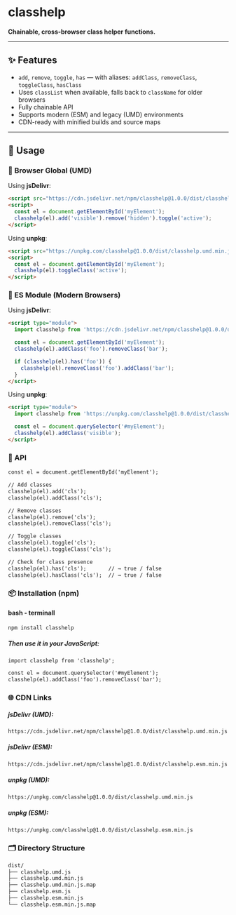 # classhelp

**Chainable, cross-browser class helper functions.**

---

## ✨ Features

- `add`, `remove`, `toggle`, `has` — with aliases: `addClass`, `removeClass`, `toggleClass`, `hasClass`
- Uses `classList` when available, falls back to `className` for older browsers
- Fully chainable API
- Supports modern (ESM) and legacy (UMD) environments
- CDN-ready with minified builds and source maps

---

## 🚀 Usage

### 🔹 Browser Global (UMD)

Using **jsDelivr**:

```html
<script src="https://cdn.jsdelivr.net/npm/classhelp@1.0.0/dist/classhelp.umd.min.js"></script>
<script>
  const el = document.getElementById('myElement');
  classhelp(el).add('visible').remove('hidden').toggle('active');
</script>
```
Using **unpkg**:

```html
<script src="https://unpkg.com/classhelp@1.0.0/dist/classhelp.umd.min.js"></script>
<script>
  const el = document.getElementById('myElement');
  classhelp(el).toggleClass('active');
</script>
```

### 🔹 ES Module (Modern Browsers)

Using **jsDelivr**:

```html
<script type="module">
  import classhelp from 'https://cdn.jsdelivr.net/npm/classhelp@1.0.0/dist/classhelp.esm.min.js';

  const el = document.getElementById('myElement');
  classhelp(el).addClass('foo').removeClass('bar');

  if (classhelp(el).has('foo')) {
    classhelp(el).removeClass('foo').addClass('bar');
  }
</script>
```
Using **unpkg**:

```html
<script type="module">
  import classhelp from 'https://unpkg.com/classhelp@1.0.0/dist/classhelp.esm.min.js';

  const el = document.querySelector('#myElement');
  classhelp(el).addClass('visible');
</script>
```

### 🧩 API

```html
const el = document.getElementById('myElement');

// Add classes
classhelp(el).add('cls');
classhelp(el).addClass('cls');

// Remove classes
classhelp(el).remove('cls');
classhelp(el).removeClass('cls');

// Toggle classes
classhelp(el).toggle('cls');
classhelp(el).toggleClass('cls');

// Check for class presence
classhelp(el).has('cls');       // → true / false
classhelp(el).hasClass('cls');  // → true / false
```

### 📦 Installation (npm)

#### bash - terminall
```html
npm install classhelp
```
##### Then use it in your JavaScript:

```html
import classhelp from 'classhelp';

const el = document.querySelector('#myElement');
classhelp(el).addClass('foo').removeClass('bar');
```

### 🌐 CDN Links


##### jsDelivr (UMD):
```html
https://cdn.jsdelivr.net/npm/classhelp@1.0.0/dist/classhelp.umd.min.js
```
##### jsDelivr (ESM):
```html
https://cdn.jsdelivr.net/npm/classhelp@1.0.0/dist/classhelp.esm.min.js
```

##### unpkg (UMD):
```html
https://unpkg.com/classhelp@1.0.0/dist/classhelp.umd.min.js
```
##### unpkg (ESM):
```html
https://unpkg.com/classhelp@1.0.0/dist/classhelp.esm.min.js
```

### 🗂 Directory Structure

```html
dist/
├── classhelp.umd.js
├── classhelp.umd.min.js
├── classhelp.umd.min.js.map
├── classhelp.esm.js
├── classhelp.esm.min.js
└── classhelp.esm.min.js.map
```
